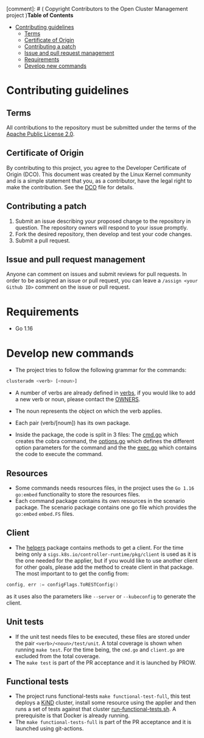 [comment]: # ( Copyright Contributors to the Open Cluster Management project )**Table of Contents**

- [Contributing guidelines](#contributing-guidelines)
    - [Terms](#terms)
    - [Certificate of Origin](#certificate-of-origin)
    - [Contributing a patch](#contributing-a-patch)
    - [Issue and pull request management](#issue-and-pull-request-management)
    - [Requirements](#requirements)
    - [Develop new commands](#Develop-new-commands)

# Contributing guidelines

## Terms

All contributions to the repository must be submitted under the terms of the [Apache Public License 2.0](https://www.apache.org/licenses/LICENSE-2.0).

## Certificate of Origin

By contributing to this project, you agree to the Developer Certificate of Origin (DCO). This document was created by the Linux Kernel community and is a simple statement that you, as a contributor, have the legal right to make the contribution. See the [DCO](DCO) file for details.

## Contributing a patch

1. Submit an issue describing your proposed change to the repository in question. The repository owners will respond to your issue promptly.
2. Fork the desired repository, then develop and test your code changes.
3. Submit a pull request.

## Issue and pull request management

Anyone can comment on issues and submit reviews for pull requests. In order to be assigned an issue or pull request, you can leave a `/assign <your Github ID>` comment on the issue or pull request.
# Requirements

- Go 1.16

# Develop new commands

- The project tries to follow the following grammar for the commands:

```bash
clusteradm <verb> [<noun>]
```

- A number of verbs are already defined in [verbs](pkg/cmd/verbs/verbs.go), if you would like to add a new verb or noun, please contact the [OWNERS](OWNERS).

- The noun represents the object on which the verb applies.

- Each pair (verb/[noum]) has its own package.

- Inside the package, the code is split in 3 files: The [cmd.go](pkg/cmd/version/cmd.go) which creates the cobra command, the [options.go](pkg/cmd/version/options.go) which defines the different option parameters for the command and the the [exec.go](pkg/cmd/version/exec.go) which contains the code to execute the command.


## Resources

- Some commands needs resources files, in the project uses the `Go 1.16` `go:embed` functionality to store the resources files.
- Each command package contains its own resources in the scenario package. The scenario package contains one go file which provides the `go:embed` `embed.FS` files. 

## Client

- The [helpers](pkg/helpers/client.go) package contains methods to get a client. For the time being only a `sigs.k8s.io/controller-runtime/pkg/client` is used as it is the one needed for the applier, but if you would like to use another client for other goals, please add the method to create client in that package. The most important to to get the config from:

```Go
config, err := configFlags.ToRESTConfig()
```

as it uses also the parameters like `--server` or `--kubeconfig` to generate the client.

## Unit tests

- If the unit test needs files to be executed, these files are stored under the pair `<verb>/<noun>/test/unit`.
A total coverage is shown when running `make test`. For the time being, the `cmd.go` and `client.go` are excluded from the total coverage.
- The `make test` is part of the PR acceptance and it is launched by PROW.

## Functional tests

- The project runs functional-tests `make functional-test-full`, this test deploys a [KiND](https://kind.sigs.k8s.io/) cluster, install some resource using the applier and then runs a set of tests against that cluster [run-functional-tests.sh](build/run-functional-tests.sh).  A prerequisite is that Docker is already running.
- The `make functional-tests-full` is part of the PR acceptance and it is launched using git-actions.